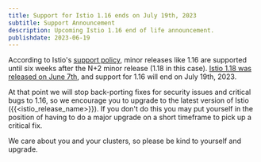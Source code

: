 ```yaml
---
title: Support for Istio 1.16 ends on July 19th, 2023
subtitle: Support Announcement
description: Upcoming Istio 1.16 end of life announcement.
publishdate: 2023-06-19
---
```


According to Istio's [support policy](/pt-br/docs/releases/supported-releases#supported-releases/), minor releases like 1.16 are supported until six weeks after the N+2 minor release (1.18 in this case). [Istio 1.18 was released on June 7th](/pt-br/news/releases/1.18.x/announcing-1.18/), and support for 1.16 will end on July 19th, 2023.

At that point we will stop back-porting fixes for security issues and critical bugs to 1.16, so we encourage you to upgrade to the latest version of Istio ({{<istio_release_name>}}). If you don't do this you may put yourself in the position of having to do a major upgrade on a short timeframe to pick up a critical fix.

We care about you and your clusters, so please be kind to yourself and upgrade.
